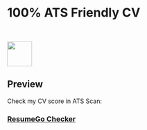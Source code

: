 # 100% ATS Friendly CV
<br>

<p>
  <a href="https://drive.google.com/file/d/1W272WvN9JqHiff2Bvp5UbXC-m9BobH16/view?usp=drivesdk">
    <img src="https://img.shields.io/badge/My CV-00C550?style=flat" style="height:57px; object-fit:contain;"/></a>
</p>

## Preview

Check my CV score in ATS Scan:
### [ResumeGo Checker](https://www.resumego.net/resume-checker/)
